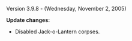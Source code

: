 Version 3.9.8 - (Wednesday, November 2, 2005)

**Update changes:**

- Disabled Jack-o-Lantern corpses.

<!--[category:Patches](category:Patches.md)-->
